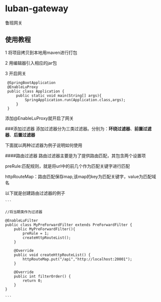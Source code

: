 # luban-gateway
鲁班网关

## 使用教程
1 将项目拷贝到本地用maven进行打包

2 用编辑器引入相应的jar包

3 开启网关
     
     @SpringBootApplication
     @EnableLuProxy
     public class Application {
         public static void main(String[] args){
             SpringApplication.run(Application.class,args);
         }
     }
     
  添加@EnableLuProxy就开启了网关
  
###添加过滤器
添加过滤器分为三类过滤器。分别为：**环绕过滤器**、**前置过滤器**、**后置过滤器**

下面就以两种过滤器为例子说明如何使用

####路由过滤器
路由过滤器主要是为了提供路由匹配，其包含两个设置项

preRule:匹配规则，就是将url中的前几个作为匹配关键字进行匹配

httpRouteMap：路由匹配保存map,该map的key为匹配关键字，value为匹配域名
  
  以下就是创建路由过滤器的例子
  
    ```
    
    //将当期类作为过滤器
    
    @EnableLuFilter
    public class MyPreForwardFilter extends PreForwardFilter {
        public MyPreForwardFilter(){
            preRule = 1;
            createHttpRouteList();
        }
    
        @Override
        public void createHttpRouteList() {
            httpRouteMap.put("/api","http://localhost:20001");
        }
    
        @Override
        public int filterOrder() {
            return 0;
        }
    }

    ```